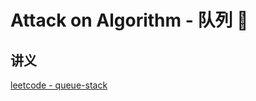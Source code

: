 # Attack on Algorithm - 队列 🐝 


<extoc></extoc>

## 讲义

[leetcode - queue-stack](https://leetcode-cn.com/leetbook/detail/queue-stack/)